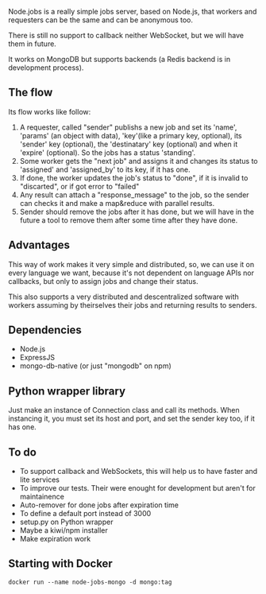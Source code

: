 Node.jobs is a really simple jobs server, based on Node.js, that workers and requesters
can be the same and can be anonymous too.

There is still no support to callback neither WebSocket, but we will have them in future.

It works on MongoDB but supports backends (a Redis backend is in development process).

## The flow

Its flow works like follow:

1. A requester, called "sender" publishs a new job and set its 'name', 'params' (an object
   with data), 'key'(like a primary key, optional), its 'sender' key (optional), the
   'destinatary' key (optional) and when it 'expire' (optional). So the jobs has a status
   'standing'.
2. Some worker gets the "next job" and assigns it and changes its status to 'assigned' and
   'assigned_by' to its key, if it has one.
3. If done, the worker updates the job's status to "done", if it is invalid to "discarted",
   or if got error to "failed"
4. Any result can attach a "response_message" to the job, so the sender can checks it and
   make a map&reduce with parallel results.
5. Sender should remove the jobs after it has done, but we will have in the future a tool
   to remove them after some time after they have done.

## Advantages

This way of work makes it very simple and distributed, so, we can use it on every language
we want, because it's not dependent on language APIs nor callbacks, but only to assign jobs
and change their status.

This also supports a very distributed and descentralized software with workers assuming by
theirselves their jobs and returning results to senders.

## Dependencies

- Node.js
- ExpressJS
- mongo-db-native (or just "mongodb" on npm)

## Python wrapper library

Just make an instance of Connection class and call its methods. When instancing it, you must
set its host and port, and set the sender key too, if it has one.

## To do

- To support callback and WebSockets, this will help us to have faster and lite services
- To improve our tests. Their were enought for development but aren't for maintainence
- Auto-remover for done jobs after expiration time
- To define a default port instead of 3000
- setup.py on Python wrapper
- Maybe a kiwi/npm installer
- Make expiration work

## Starting with Docker

```
docker run --name node-jobs-mongo -d mongo:tag
```
